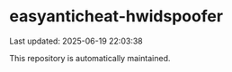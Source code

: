 # easyanticheat-hwidspoofer

Last updated: 2025-06-19 22:03:38

This repository is automatically maintained.
